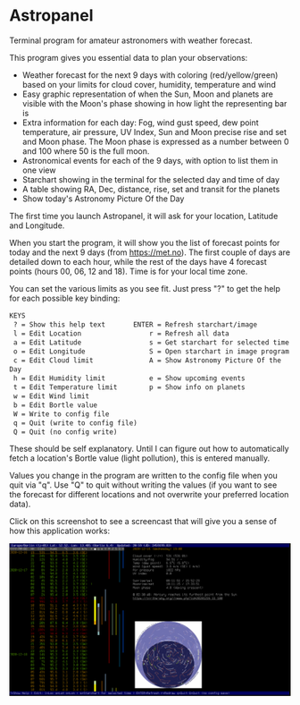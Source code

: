 # Astropanel

Terminal program for amateur astronomers with weather forecast.

This program gives you essential data to plan your observations:

* Weather forecast for the next 9 days with coloring (red/yellow/green) based
  on your limits for cloud cover, humidity, temperature and wind
* Easy graphic representation of when the Sun, Moon and planets are visible
  with the Moon's phase showing in how light the representing bar is
* Extra information for each day: Fog, wind gust speed, dew point temperature,
  air pressure, UV Index, Sun and Moon precise rise and set and Moon phase.
  The Moon phase is expressed as a number between 0 and 100 where 50 is the
  full moon.
* Astronomical events for each of the 9 days, with option to list them in one
  view
* Starchart showing in the terminal for the selected day and time of day
* A table showing RA, Dec, distance, rise, set and transit for the planets
* Show today's Astronomy Picture Of the Day

The first time you launch Astropanel, it will ask for your location, Latitude
and Longitude.

When you start the program, it will show you the list of forecast points for
today and the next 9 days (from https://met.no). The first couple of days are
detailed down to each hour, while the rest of the days have 4 forecast points
(hours 00, 06, 12 and 18). Time is for your local time zone.

You can set the various limits as you see fit. Just press "?" to get the help
for each possible key binding:

```
KEYS
 ? = Show this help text       ENTER = Refresh starchart/image
 l = Edit Location                 r = Refresh all data
 a = Edit Latitude                 s = Get starchart for selected time
 o = Edit Longitude                S = Open starchart in image program
 c = Edit Cloud limit              A = Show Astronomy Picture Of the Day
 h = Edit Humidity limit           e = Show upcoming events
 t = Edit Temperature limit        p = Show info on planets
 w = Edit Wind limit
 b = Edit Bortle value
 W = Write to config file
 q = Quit (write to config file)
 Q = Quit (no config write)
```
These should be self explanatory. Until I can figure out how to automatically
fetch a location's Bortle value (light pollution), this is entered manually.

Values you change in the program are written to the config file when you quit
via "q". Use "Q" to quit without writing the values (if you want to see the
forecast for different locations and not overwrite your preferred location
data).

Click on this screenshot to see a screencast that will give you a sense of how
this application works:

[![Astropanel screencast](/screenshot.png)](https://youtu.be/36jsu3YBLyw)




